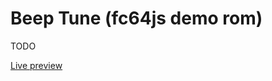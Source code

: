 # Beep Tune (fc64js demo rom)

TODO

[Live preview](https://theinvader360.github.io/fc64js/rom/demo/beep-tune/)
